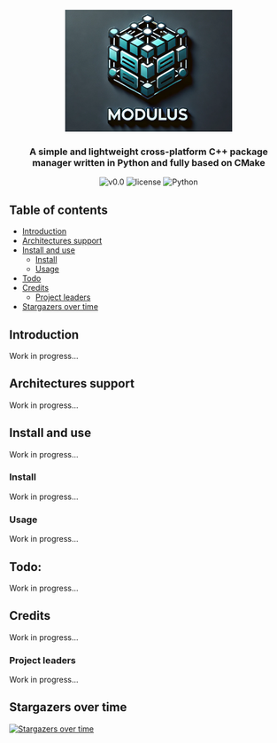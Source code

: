 <p align="center"><img src="https://github.com/JustWhit3/modulus/blob/main/img/logo_resized.png" height=220></p>

<h3 align="center">A simple and lightweight cross-platform C++ package manager written in Python and fully based on CMake</h3>
<p align="center">
    <img title="v0.0" alt="v0.0" src="https://img.shields.io/badge/version-v0.0-informational?style=flat-square"
    <a href="LICENSE">
        <img title="MIT License" alt="license" src="https://img.shields.io/badge/license-MIT-informational?style=flat-square">
    </a>
	<img title="Python" alt="Python" src="https://img.shields.io/badge/Python-≥3.12-informational?style=flat-square"><br/>
</p>

## Table of contents

- [Introduction](#introduction)
- [Architectures support](#architectures-support)
- [Install and use](#install-and-use)
  - [Install](#install)
  - [Usage](#usage)
- [Todo](#todo)
- [Credits](#credits)
  - [Project leaders](#project-leaders)
- [Stargazers over time](#stargazers-over-time)

## Introduction

Work in progress...

## Architectures support

Work in progress...

## Install and use

Work in progress...

### Install

Work in progress...

### Usage

Work in progress...

## Todo:

Work in progress...

## Credits

Work in progress...

### Project leaders

Work in progress...

## Stargazers over time

[![Stargazers over time](https://starchart.cc/JustWhit3/modulus.svg)](https://starchart.cc/JustWhit3/modulus)
